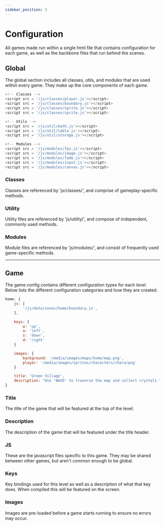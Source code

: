 ```yaml
---
sidebar_position: 3
---
```


# Configuration

All games made run within a single html file that contains configuration for each game, as well as the backbone files that run behind the scenes.

## Global

The global section includes all classes, utils, and modules that are used within every game. They make up the core components of each game. 

```js
<!-- Classes -->
<script src = '/js/classes/player.js'></script>
<script src = '/js/classes/boundary.js'></script>
<script src = '/js/classes/sprite.js'></script>
<script src = '/js/classes/sprite.js'></script>

<!-- Utils -->
<script src = '/js/util/math.js'></script>
<script src = '/js/util/table.js'></script>
<script src = '/js/util/storage.js'></script>

<!-- Modules -->
<script src = '/js/modules/fps.js'></script>
<script src = '/js/modules/image.js'></script>
<script src = '/js/modules/fade.js'></script>
<script src = '/js/modules/input.js'></script>
<script src = '/js/modules/canvas.js'></script>
```

### Classes
Classes are referenced by 'js/classes/', and comprise of gameplay-specific methods.

### Utility
Utility files are referenced by 'js/utility/', and compose of independent, commonly used methods.

### Modules
Module files are referenced by 'js/modules/', and consist of frequently used game-specific methods.

---

## Game

The game config contains different configuration types for each level. Below lists the different configuration categories and how they are created.

```js
home: {
    js: [
        '/js/data/zones/home/boundary.js',
    ],

    keys: {
        w: 'up',
        a: 'left',
        s: 'down',
        d: 'right'
    }

    images: {
        background: '/media/images/maps/home/map.png',
        player: '/media/images/sprites/characters/chara/png'
    }

    title: 'Green Village',
    description: "Use 'WASD' to traverse the map and collect crystals."
}
```

### Title

The title of the game that will be featured at the top of the level.

### Description
The description of the game that will be featured under the title header.

### JS
These are the javascript files specific to this game. They may be shared between other games, but aren't common enough to be global.

### Keys
Key bindings used for this level as well as a description of what that key does. When compiled this will be featured on the screen.

### Images
Images are pre-loaded before a game starts running to ensure no errors may occur. 


